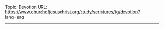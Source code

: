Topic: Devotion
URL: https://www.churchofjesuschrist.org/study/scriptures/tg/devotion?lang=eng

---

